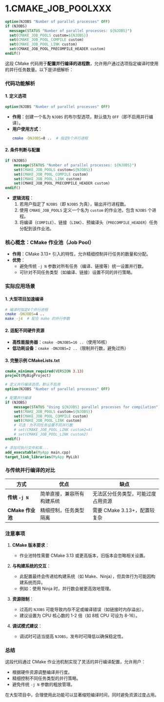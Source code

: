 # 1.CMAKE_JOB_POOLXXX

```cmake
option(NJOBS "Number of parallel processes" OFF)
if (NJOBS)
  message(STATUS "Number of parallel processes: ${NJOBS}")
  set(CMAKE_JOB_POOLS custom=${NJOBS})
  set(CMAKE_JOB_POOL_COMPILE custom)
  set(CMAKE_JOB_POOL_LINK custom)
  set(CMAKE_JOB_POOL_PRECOMPILE_HEADER custom)
endif()
```

这段 CMake 代码用于**配置并行编译的进程数**，允许用户通过选项指定编译时使用的并行任务数量。以下是详细解析：


### **代码功能解析**
#### **1. 定义选项**
```cmake
option(NJOBS "Number of parallel processes" OFF)
```
- **作用**：创建一个名为 `NJOBS` 的布尔型选项，默认值为 `OFF`（即不启用并行编译）。
- **用户使用方式**：
  ```bash
  cmake -DNJOBS=8 ..  # 指定8个并行进程
  ```

#### **2. 条件判断与配置**
```cmake
if (NJOBS)
    message(STATUS "Number of parallel processes: ${NJOBS}")
    set(CMAKE_JOB_POOLS custom=${NJOBS})
    set(CMAKE_JOB_POOL_COMPILE custom)
    set(CMAKE_JOB_POOL_LINK custom)
    set(CMAKE_JOB_POOL_PRECOMPILE_HEADER custom)
endif()
```
- **逻辑流程**：
  1. 若用户指定了 `NJOBS`（即 `NJOBS` 为真），输出并行进程数。
  2. 使用 `CMAKE_JOB_POOLS` 定义一个名为 `custom` 的作业池，包含 `NJOBS` 个进程。
  3. 将编译（`COMPILE`）、链接（`LINK`）、预编译头（`PRECOMPILE_HEADER`）任务分配到该作业池。


### **核心概念：CMake 作业池（Job Pool）**
- **作用**：CMake 3.13+ 引入的特性，允许精细控制并行任务的数量和分配。
- **优势**：
  - 避免传统 `-j N` 参数对所有任务（编译、链接等）统一设置并行数。
  - 可针对不同任务类型（如编译、链接）设置不同的并行策略。


### **实际应用场景**
#### **1. 大型项目加速编译**
```bash
# 编译时指定4个并行进程
cmake -DNJOBS=4 ..
make -j4  # 配合 make 的并行参数
```

#### **2. 适配不同硬件资源**
- **高性能服务器**：`cmake -DNJOBS=16 ..`（使用16核）
- **低功耗设备**：`cmake -DNJOBS=2 ..`（限制并行数，避免过热）

#### **3. 完整示例 CMakeLists.txt**
```cmake
cmake_minimum_required(VERSION 3.13)
project(MyBigProject)

# 定义并行编译选项，默认不启用
option(NJOBS "Number of parallel processes" OFF)

# 配置并行编译
if (NJOBS)
    message(STATUS "Using ${NJOBS} parallel processes for compilation")
    set(CMAKE_JOB_POOLS custom=${NJOBS})
    set(CMAKE_JOB_POOL_COMPILE custom)
    set(CMAKE_JOB_POOL_LINK custom)
    # 可选：为不同任务设置不同并行数
    # set(CMAKE_JOB_POOL_LINK custom2=4)
    # set(CMAKE_JOB_POOL_LINK custom2)
endif()

# 添加可执行文件和库...
add_executable(MyApp main.cpp)
target_link_libraries(MyApp MyLib)
```


### **与传统并行编译的对比**
| 方式                | 优点                          | 缺点                          |
|---------------------|-------------------------------|-------------------------------|
| **传统 `-j N`**     | 简单直接，兼容所有构建系统    | 无法区分任务类型，可能过度占用资源 |
| **CMake 作业池**    | 精细控制，任务类型隔离        | 需要 CMake 3.13+，配置较复杂   |


### **注意事项**
1. **CMake 版本要求**：
   - 作业池特性需要 CMake 3.13 或更高版本，旧版本会忽略相关设置。

2. **与构建系统的交互**：
   - 此配置最终会传递给构建系统（如 Make、Ninja），但具体行为可能因构建系统而异。
   - 例如：使用 Ninja 时，并行数会被更高效地管理。

3. **资源限制**：
   - 过高的 `NJOBS` 可能导致内存不足或编译错误（如链接时内存溢出）。
   - 建议设置为 CPU 核心数的 1-2 倍（如 8核 CPU 可设为 8-16）。

4. **调试模式建议**：
   - 调试时可适当提高 `NJOBS`，发布时可降低以确保稳定性。


### **总结**
这段代码通过 CMake 作业池机制实现了灵活的并行编译配置，允许用户：
- 根据硬件资源调整编译并行度。
- 精细控制不同任务类型的并行策略。
- 避免传统 `-j N` 参数的粗放管理。

在大型项目中，合理使用此功能可以显著缩短编译时间，同时避免资源过度占用。